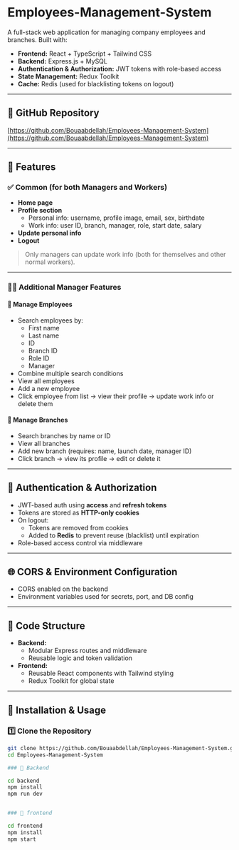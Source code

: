 # Employees-Management-System

A full-stack web application for managing company employees and branches. Built with:

- **Frontend:** React + TypeScript + Tailwind CSS
- **Backend:** Express.js + MySQL
- **Authentication & Authorization:** JWT tokens with role-based access
- **State Management:** Redux Toolkit
- **Cache:** Redis (used for blacklisting tokens on logout)

---

## 🔗 GitHub Repository

[https://github.com/Bouaabdellah/Employees-Management-System](https://github.com/Bouaabdellah/Employees-Management-System)

---

## 📌 Features

### ✅ Common (for both Managers and Workers)
- **Home page**
- **Profile section**
  - Personal info: username, profile image, email, sex, birthdate
  - Work info: user ID, branch, manager, role, start date, salary
- **Update personal info**
- **Logout**

> Only managers can update work info (both for themselves and other normal workers).

---

### 👨‍💼 Additional Manager Features

#### 🔹 Manage Employees
- Search employees by:
  - First name
  - Last name
  - ID
  - Branch ID
  - Role ID
  - Manager
- Combine multiple search conditions
- View all employees
- Add a new employee
- Click employee from list → view their profile → update work info or delete them

#### 🔹 Manage Branches
- Search branches by name or ID
- View all branches
- Add new branch (requires: name, launch date, manager ID)
- Click branch → view its profile → edit or delete it

---

## 🔐 Authentication & Authorization

- JWT-based auth using **access** and **refresh tokens**
- Tokens are stored as **HTTP-only cookies**
- On logout:
  - Tokens are removed from cookies
  - Added to **Redis** to prevent reuse (blacklist) until expiration
- Role-based access control via middleware

---

## 🌐 CORS & Environment Configuration

- CORS enabled on the backend
- Environment variables used for secrets, port, and DB config

---

## 🧱 Code Structure

- **Backend:**
  - Modular Express routes and middleware
  - Reusable logic and token validation
- **Frontend:**
  - Reusable React components with Tailwind styling
  - Redux Toolkit for global state

---

## 🚀 Installation & Usage

### 1️⃣ Clone the Repository

```bash
git clone https://github.com/Bouaabdellah/Employees-Management-System.git
cd Employees-Management-System

### 🔧 Backend

cd backend
npm install
npm run dev


### 🔧 frontend

cd frontend
npm install
npm start
